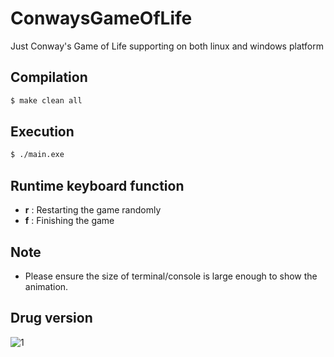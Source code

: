 # ConwaysGameOfLife

Just Conway's Game of Life supporting on both linux and windows platform

## Compilation

```sh
$ make clean all
```

## Execution

```sh
$ ./main.exe
```

## Runtime keyboard function

* **r** : Restarting the game randomly
* **f** : Finishing the game

## Note

* Please ensure the size of terminal/console is large enough to show the animation.

## Drug version

![1](Conway.gif)